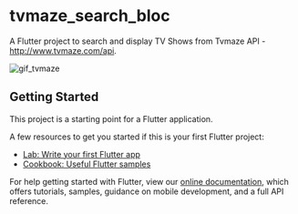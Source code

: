 # tvmaze_search_bloc

A Flutter project to search and display TV Shows from Tvmaze API - http://www.tvmaze.com/api.

![gif_tvmaze](https://giant.gfycat.com/InsistentComplicatedArrowworm.gif)

## Getting Started

This project is a starting point for a Flutter application.

A few resources to get you started if this is your first Flutter project:

- [Lab: Write your first Flutter app](https://flutter.io/docs/get-started/codelab)
- [Cookbook: Useful Flutter samples](https://flutter.io/docs/cookbook)

For help getting started with Flutter, view our 
[online documentation](https://flutter.io/docs), which offers tutorials, 
samples, guidance on mobile development, and a full API reference.
